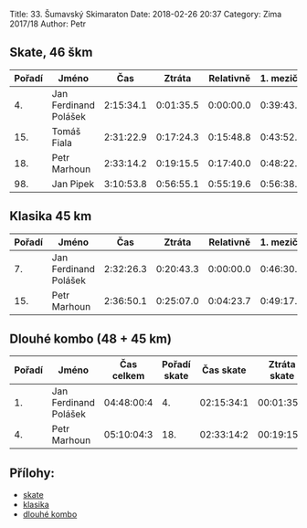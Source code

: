 Title: 33. Šumavský Skimaraton
Date: 2018-02-26 20:37
Category: Zima 2017/18
Author: Petr

Skate, 46 škm
-------------

| Pořadí | Jméno                 | Čas       | Ztráta    | Relativně | 1. mezičas | 2. mezičas | 3. mezičas | 4. mezičas |
|--------|-----------------------|-----------|-----------|-----------|------------|------------|------------|------------|
| 4.     | Jan Ferdinand Polášek | 2:15:34.1 | 0:01:35.5 | 0:00:00.0 | 0:39:43.8  | 1:01:29.9  | 1:47:53.5  | 2:10:53.2  |
| 15.    | Tomáš Fiala           | 2:31:22.9 | 0:17:24.3 | 0:15:48.8 | 0:43:52.6  | 1:08:02.0  | 2:00:31.3  | 2:26:52.2  |
| 18.    | Petr Marhoun          | 2:33:14.2 | 0:19:15.5 | 0:17:40.0 | 0:48:22.8  | 1:14:02.7  | 2:04:22.8  | 2:28:38.0  |
| 98.    | Jan Pipek             | 3:10:53.8 | 0:56:55.1 | 0:55:19.6 | 0:56:38.6  | 1:27:18.8  | 2:31:44.3  | 3:05:01.6  |

Klasika 45 km
-------------

| Pořadí | Jméno                 | Čas       | Ztráta    | Relativně | 1. mezičas | 2. mezičas | 3. mezičas |
|--------|-----------------------|-----------|-----------|-----------|------------|------------|------------|
| 7.     | Jan Ferdinand Polášek | 2:32:26.3 | 0:20:43.3 | 0:00:00.0 | 0:46:30.7  | 1:22:00.7  | 2:27:29.5  |
| 15.    | Petr Marhoun          | 2:36:50.1 | 0:25:07.0 | 0:04:23.7 | 0:49:17.5  | 1:25:36.7  | 2:31:50.0  |

Dlouhé kombo (48 + 45 km)
-------------------------

| Pořadí | Jméno                 | Čas celkem | Pořadí skate | Čas skate  | Ztráta skate | Pořadí klasika | Čas klasika | Ztráta klasika |
|--------|-----------------------|------------|--------------|------------|--------------|----------------|-------------|----------------|
| 1.     | Jan Ferdinand Polášek | 04:48:00:4 | 4.           | 02:15:34:1 | 00:01:35:5   | 7.             | 02:32:26:3  | 00:20:43:3     |
| 4.     | Petr Marhoun          | 05:10:04:3 | 18.          | 02:33:14:2 | 00:19:15:5   | 15.            | 02:36:50:1  | 00:25:07:0     |

Přílohy:
--------

- [skate]({static}/static/zima-2017-18/20180224-vysl-spz-sumavak-sobota-46km-abs.pdf)
- [klasika]({static}/static/zima-2017-18/20180225-vysl-spz-sumavak-nedele-46km-abs.pdf)
- [dlouhé kombo]({static}/static/zima-2017-18/sumavak-2018-combo-z-prvni-strany.xlsx)
